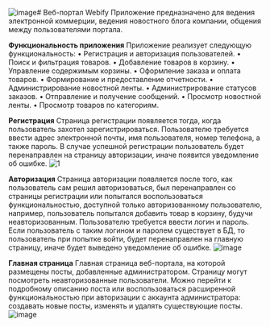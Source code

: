 ![image](https://github.com/a-shdv/webify/assets/54847558/09bc95d3-3fd9-4702-abf1-f375c7e2058e)# Веб-портал Webify
Приложение предназначено для ведения электронной коммерции, ведения новостного блога компании, общения между пользователями портала.

**Функциональность приложения**
Приложение реализует следующую функциональность:
• Регистрация и авторизация пользователей.
•	Поиск и фильтрация товаров.
•	Добавление товаров в корзину.
•	Управление содержимым корзины.
•	Оформление заказа и оплата товаров.
•	Формирование и предоставление отчетности.
•	Администрирование новостной ленты.
•	Администрирование статусов заказов.
•	Отправление и получение сообщений.
•	Просмотр новостной ленты.
•	Просмотр товаров по категориям.

**Регистрация**
Страница регистрации появляется тогда, когда пользователь захотел зарегистрироваться. 
Пользователю требуется ввести адрес электронной почты, имя пользователя, номер телефона, а также пароль. 
В случае успешной регистрации пользователь будет перенаправлен на страницу авторизации, иначе появится уведомление об ошибке.
![1](https://github.com/a-shdv/webify/assets/54847558/5e2f82a5-461a-43d4-bf61-1209c43e3f10)

**Авторизация**
Страница авторизации появляется после того, как пользователь сам решил авторизоваться, был перенаправлен со страницы регистрации или попытался воспользоваться функциональностью,
доступной только авторизованному пользователю, например, пользователь попытался добавить товар в корзину, будучи неавторизованным. 
Пользователю требуется ввести логин и пароль. 
Если пользователь с таким логином и паролем существует в БД, то пользователь при попытке войти, будет перенаправлен на главную страницу, иначе будет выведено уведомление об ошибке.
![image](https://github.com/a-shdv/webify/assets/54847558/084d5d40-5ca2-4959-9506-1781d5c6c826)

 
**Главная страница**
Главная страница веб-портала, на которой размещены посты, добавленные администратором. 
Страницу могут посмотреть неавторизованные пользователи. 
Можно перейти к подробному описанию поста или воспользоваться расширенной функциональностью при авторизации с аккаунта администратора: создавать новые посты, изменять и удалять существующие посты.
![image](https://github.com/a-shdv/webify/assets/54847558/142ea55d-8715-4c1c-9ea5-608998754eed)
